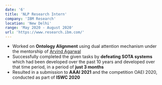 ```yaml
---
date: '6'
title: 'NLP Research Intern'
company: 'IBM Research'
location: 'New Delhi'
range: 'May 2020 - August 2020'
url: 'https://www.research.ibm.com/'
---
```


- Worked on **Ontology Alignment** using dual attention mechanism under the mentorship of [Arvind Agarwal](https://researcher.watson.ibm.com/researcher/view.php?person=in-arvagarw)
- Successfully completed the given tasks by **defeating SOTA systems** which had been developed over the past 10 years and developed over that time period, in a period of **just 3 months**
- Resulted in a submission to **AAAI 2021** and the competition OAEI 2020, conducted as part of **ISWC 2020**
